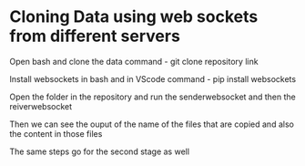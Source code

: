 # Cloning Data using web sockets from different servers 

Open bash and clone the data 
command - git clone repository link 

Install websockets in bash and in VScode 
command - pip install websockets 

Open the folder in the repository and run the senderwebsocket and then the reiverwebsocket 

Then we can see the ouput of the name of the files that are copied and also the content in those files 

The same steps go for the second stage as well 
